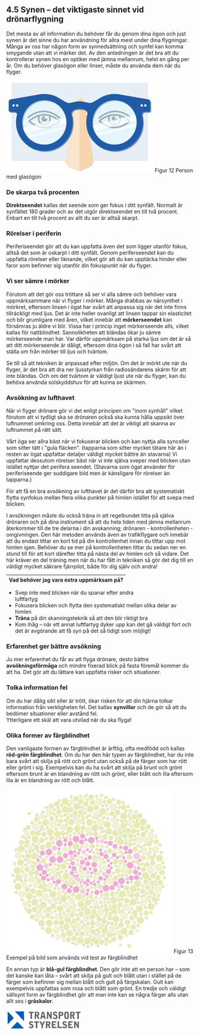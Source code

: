 ## 4.5 Synen – det viktigaste sinnet vid drönarflygning

Det mesta av all information du behöver får du genom dina ögon och just synen är det sinne du har användning för allra mest under dina flygningar. Många av oss har någon form av synnedsättning och synfel kan komma smygande utan att vi märker det. Av den anledningen är det bra att du kontrollerar synen hos en optiker med jämna mellanrum, helst en gång per år. Om du behöver glasögon eller linser, måste du använda dem när du flyger.

![Figur 12 Person med glasögon](./A1A3_SE-sv/Figur_012.png)
Figur 12 Person med glasögon

### De skarpa två procenten

**Direktseendet** kallas det seende som ger fokus i ditt synfält. Normalt är synfältet 180 grader och av det utgör direktseendet en till två procent. Enbart en till två procent av allt du ser är alltså skarpt.

### Rörelser i periferin

Periferiseendet gör att du kan uppfatta även det som ligger utanför fokus, alltså det som är oskarpt i ditt synfält. Genom periferseendet kan du uppfatta rörelser eller liknande, vilket gör att du kan upptäcka hinder eller faror som befinner sig utanför din fokuspunkt när du flyger.

### Vi ser sämre i mörker

Förutom att det gör oss tröttare så ser vi alla sämre och behöver vara uppmärksammare när vi flyger i mörker. Många drabbas av närsynthet i mörkret, eftersom linsen i ögat har svårt att anpassa sig när det inte finns tillräckligt med ljus. Det är inte heller ovanligt att linsen tappar sin elasticitet och blir grumligare med åren, vilket innebär att **mörkerseendet** kan försämras ju äldre vi blir. Vissa har i princip inget mörkerseende alls, vilket kallas för nattblindhet. Sannolikheten att bländas ökar ju sämre mörkerseende man har. Var därför uppmärksam på starka ljus om det är så att ditt mörkerseende är dåligt, eftersom dina ögon i så fall har svårt att ställa om från mörker till ljus och tvärtom.

Se till så att tekniken är anpassad efter miljön. Om det är mörkt ute när du flyger, är det bra att dra ner ljusstyrkan från radiosändarens skärm för att inte bländas. Och om det tvärtom är väldigt ljust ute när du flyger, kan du behöva använda solskyddshuv för att kunna se skärmen.

### Avsökning av lufthavet

När vi flyger drönare gör vi det enligt principen om "inom synhåll" vilket förutom att vi tydligt ska se drönaren också ska kunna hålla uppsikt över luftrummet omkring oss. Detta innebär att det är viktigt att skanna av luftrummet på rätt sätt.

Vårt öga ser allra bäst när vi fokuserar blicken och kan nyttja alla synceller som sitter tätt i "gula fläcken". (tapparna som sitter mycket tätare här än i resten av ögat uppfattar detaljer väldigt mycket bättre än stavarna) Vi uppfattar dessutom rörelser bäst när vi inte själva sveper med blicken utan istället nyttjar det perifera seendet. (Stavarna som ögat använder för periferiseende ger suddigare bild men är känsligare för rörelser än tapparna.)

För att få en bra avsökning av lufthavet är det därför bra att systematiskt flytta synfokus mellan flera olika punkter på himlen istället för att svepa med blicken.

I avsökningen måste du också träna in att regelbundet titta på själva drönaren och på dina instrument så att du hela tiden med jämna mellanrum återkommer till de tre delarna i din avskanning; drönaren - kontrollenheten - omgivningen. Den här metoden används även av trafikflygare och innebär att du endast tittar en kort tid på din kontrollenhet innan du tittar upp mot himlen igen. Behöver du se mer på kontrollenheten tittar du sedan ner en stund till för att kort därefter titta på nästa del av himlen och så vidare. Det här kräver en del träning men när du har fått in tekniken så gör det dig till en väldigt mycket säkrare fjärrpilot, både för dig själv och andra!

| Vad behöver jag vara extra uppmärksam på? |
|---|
* Svep inte med blicken när du spanar efter andra  
luftfartyg
* Fokusera blicken och flytta den systematiskt mellan olika delar av himlen
* **Träna** på din skanningsteknik så att den blir riktigt bra
* Kom ihåg – när ett annat luftfartyg dyker upp kan det gå väldigt fort och det är avgörande att få syn på det så tidigt som möjligt!

### Erfarenhet ger bättre avsökning

Ju mer erfarenhet du får av att flyga drönare, desto bättre **avsökningsförmåga** och mindre fixerad blick på fasta föremål kommer du att ha. Det gör att du lättare kan uppfatta risker och situationer.

### Tolka information fel

Om du har dålig sikt eller är trött, ökar risken för att din hjärna tolkar information från verkligheten fel. Det kallas **synvillor** och de gör så att du bedömer situationer eller avstånd fel.  
Ytterligare ett skäl att vara utvilad när du ska flyga!

### Olika former av färgblindhet

Den vanligaste formen av färgblindhet är ärftlig, ofta medfödd och kallas **röd-grön färgblindhet**. Om du har den här typen av färgblindhet, har du inte bara svårt att skilja på rött och grönt utan också på de färger som har rött eller grönt i sig. Exempelvis kan du ha svårt att skilja på brunt och grönt eftersom brunt är en blandning av rött och grönt, eller blått och lila eftersom lila är en blandning av rött och blått.

![Figur 13 Exempel på bild som används vid test av färgblindhet](./A1A3_SE-sv/Figur_013.png)
Figur 13 Exempel på bild som används vid test av färgblindhet

En annan typ är **blå-gul färgblindhet**. Den gör inte att en person har – som det kanske kan låta – svårt att skilja på gult och blått utan i stället på de färger som befinner sig mellan blått och gult på färgskalan. Gult kan exempelvis uppfattas som rosa och blått som grönt. En tredje och väldigt sällsynt form av färgblindhet gör att man inte kan se några färger alls utan allt ses i **gråskalor**.

![Transport Styrelsen](./images/Logga.png)
